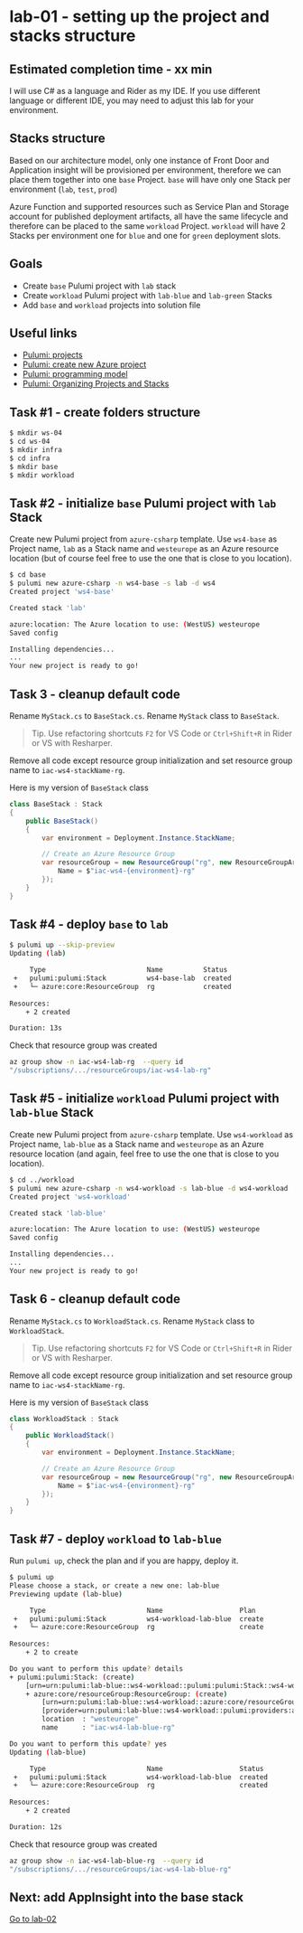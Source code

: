 # lab-01 - setting up the project and stacks structure

## Estimated completion time - xx min

I will use C# as a language and Rider as my IDE. If you use different language or different IDE, you may need to adjust this lab for your environment.

## Stacks structure

Based on our architecture model, only one instance of Front Door and Application insight will be provisioned per environment, therefore we can place them together into one `base` Project. `base` will have only one Stack per environment (`lab`, `test`, `prod`)

Azure Function and supported resources such as Service Plan and Storage account for published deployment artifacts, all have the same lifecycle and therefore can be placed to the same `workload` Project. `workload` will have 2 Stacks per environment one for `blue` and one for `green` deployment slots.

## Goals

* Create `base` Pulumi project with `lab` stack
* Create `workload` Pulumi project with `lab-blue` and `lab-green` Stacks
* Add `base` and `workload` projects into solution file

## Useful links

* [Pulumi: projects](https://www.pulumi.com/docs/intro/concepts/project/)
* [Pulumi: create new Azure project](https://www.pulumi.com/docs/get-started/azure/create-project/)
* [Pulumi: programming model](https://www.pulumi.com/docs/intro/concepts/programming-model/)
* [Pulumi: Organizing Projects and Stacks](https://www.pulumi.com/docs/intro/concepts/organizing-stacks-projects/)

## Task #1 - create folders structure

```bash
$ mkdir ws-04
$ cd ws-04
$ mkdir infra
$ cd infra
$ mkdir base
$ mkdir workload
```

## Task #2 - initialize `base` Pulumi project with `lab` Stack

Create new Pulumi project from `azure-csharp` template. Use `ws4-base` as Project name, `lab` as a Stack name and `westeurope` as an Azure resource location (but of course feel free to use the one that is close to you location).

```bash
$ cd base
$ pulumi new azure-csharp -n ws4-base -s lab -d ws4
Created project 'ws4-base'

Created stack 'lab'

azure:location: The Azure location to use: (WestUS) westeurope
Saved config

Installing dependencies...
...
Your new project is ready to go!
```

## Task 3 - cleanup default code

Rename `MyStack.cs` to `BaseStack.cs`.
Rename `MyStack` class to `BaseStack`.

> Tip. Use refactoring shortcuts `F2` for VS Code  or `Ctrl+Shift+R` in Rider or VS with Resharper.

Remove all code except resource group initialization and set resource group name to `iac-ws4-stackName-rg`.

Here is my version of `BaseStack` class

```c#
class BaseStack : Stack
{
    public BaseStack()
    {
        var environment = Deployment.Instance.StackName;

        // Create an Azure Resource Group
        var resourceGroup = new ResourceGroup("rg", new ResourceGroupArgs{
            Name = $"iac-ws4-{environment}-rg"
        });
    }
}
```

## Task #4 - deploy `base` to `lab`

```bash
$ pulumi up --skip-preview
Updating (lab)

     Type                         Name          Status
 +   pulumi:pulumi:Stack          ws4-base-lab  created
 +   └─ azure:core:ResourceGroup  rg            created
 
Resources:
    + 2 created

Duration: 13s
```

Check that resource group was created

```bash
az group show -n iac-ws4-lab-rg  --query id  
"/subscriptions/.../resourceGroups/iac-ws4-lab-rg"
```

## Task #5 - initialize `workload` Pulumi project with `lab-blue` Stack

Create new Pulumi project from `azure-csharp` template. Use `ws4-workload` as Project name,  `lab-blue` as a Stack name and `westeurope` as an Azure resource location (and again, feel free to use the one that is close to you location).

```bash
$ cd ../workload
$ pulumi new azure-csharp -n ws4-workload -s lab-blue -d ws4-workload
Created project 'ws4-workload'

Created stack 'lab-blue'

azure:location: The Azure location to use: (WestUS) westeurope
Saved config

Installing dependencies...
...
Your new project is ready to go!
```

## Task 6 - cleanup default code

Rename `MyStack.cs` to `WorkloadStack.cs`.
Rename `MyStack` class to `WorkloadStack`.

> Tip. Use refactoring shortcuts `F2` for VS Code  or `Ctrl+Shift+R` in Rider or VS with Resharper.

Remove all code except resource group initialization and set resource group name to `iac-ws4-stackName-rg`.

Here is my version of `BaseStack` class

```c#
class WorkloadStack : Stack
{
    public WorkloadStack()
    {
        var environment = Deployment.Instance.StackName;

        // Create an Azure Resource Group
        var resourceGroup = new ResourceGroup("rg", new ResourceGroupArgs{
            Name = $"iac-ws4-{environment}-rg"
        });
    }
}
```

## Task #7 - deploy `workload` to `lab-blue`

Run `pulumi up`, check the plan and if you are happy, deploy it.

```bash
$ pulumi up
Please choose a stack, or create a new one: lab-blue
Previewing update (lab-blue)

     Type                         Name                   Plan
 +   pulumi:pulumi:Stack          ws4-workload-lab-blue  create
 +   └─ azure:core:ResourceGroup  rg                     create                                                                                          
 
Resources:
    + 2 to create

Do you want to perform this update? details
+ pulumi:pulumi:Stack: (create)
    [urn=urn:pulumi:lab-blue::ws4-workload::pulumi:pulumi:Stack::ws4-workload-lab-blue]
    + azure:core/resourceGroup:ResourceGroup: (create)
        [urn=urn:pulumi:lab-blue::ws4-workload::azure:core/resourceGroup:ResourceGroup::rg]
        [provider=urn:pulumi:lab-blue::ws4-workload::pulumi:providers:azure::default_3_26_0::04da6b54-80e4-46f7-96ec-b56ff0331ba9]
        location  : "westeurope"
        name      : "iac-ws4-lab-blue-rg"

Do you want to perform this update? yes
Updating (lab-blue)

     Type                         Name                   Status
 +   pulumi:pulumi:Stack          ws4-workload-lab-blue  created
 +   └─ azure:core:ResourceGroup  rg                     created
 
Resources:
    + 2 created

Duration: 12s
```

Check that resource group was created

```bash
az group show -n iac-ws4-lab-blue-rg  --query id
"/subscriptions/.../resourceGroups/iac-ws4-lab-blue-rg"
```

## Next: add AppInsight into the base stack

[Go to lab-02](../lab-02/readme.md)